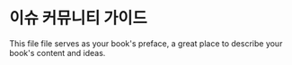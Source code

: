 # 이슈 커뮤니티 가이드

This file file serves as your book's preface, a great place to describe your book's content and ideas.
